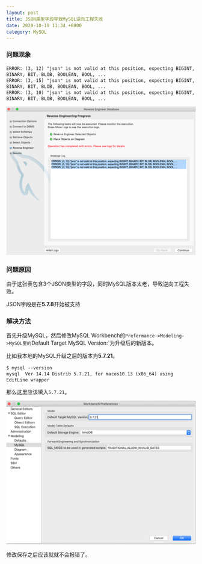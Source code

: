 ```yaml
---
layout: post
title: JSON类型字段导致MySQL逆向工程失败
date: 2020-10-19 11:34 +0800
category: MySQL
---
```


### 问题现象

```
ERROR: (3, 12) "json" is not valid at this position, expecting BIGINT, BINARY, BIT, BLOB, BOOLEAN, BOOL, ...
ERROR: (3, 15) "json" is not valid at this position, expecting BIGINT, BINARY, BIT, BLOB, BOOLEAN, BOOL, ...
ERROR: (3, 10) "json" is not valid at this position, expecting BIGINT, BINARY, BIT, BLOB, BOOLEAN, BOOL, ...
```

![json-is-not-valid-at-this-position.png](/images/json-is-not-valid-at-this-position.png)

### 问题原因

由于这张表包含3个JSON类型的字段，同时MySQL版本太老，导致逆向工程失败。

JSON字段是在**5.7.8**开始被支持

### 解决方法

首先升级MySQL，然后修改MySQL Workbench的`Prefermance->Modeling->MySQL里的`Default Target MySQL Version:`为升级后的新版本。

比如我本地的MySQL升级之后的版本为**5.7.21**。

```
$ mysql --version
mysql  Ver 14.14 Distrib 5.7.21, for macos10.13 (x86_64) using  EditLine wrapper
```

那么这里应该填入`5.7.21`。

![update-default-target-mysql-version-of-modeling.png](/images/update-default-target-mysql-version-of-modeling.png)

修改保存之后应该就就不会报错了。
